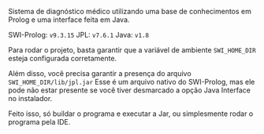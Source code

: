 Sistema de diagnóstico médico utilizando uma base de conhecimentos em Prolog e uma interface feita em Java.

SWI-Prolog: `v9.3.15`
JPL: `v7.6.1`
Java: `v1.8`

Para rodar o projeto, basta garantir que a variável de ambiente `SWI_HOME_DIR` esteja configurada corretamente.

Além disso, você precisa garantir a presença do arquivo `SWI_HOME_DIR/lib/jpl.jar`
Esse é um arquivo nativo do SWI-Prolog, mas ele pode não estar presente se você tiver desmarcado a opção Java Interface no instalador.

Feito isso, só buildar o programa e executar a Jar, ou simplesmente rodar o programa pela IDE.
